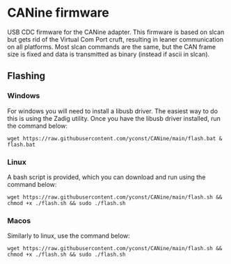 
# CANine firmware

USB CDC firmware for the CANine adapter. This firmware is based on slcan but gets rid of the Virtual Com Port cruft, resulting in leaner communication on all platforms. Most slcan commands are the same, but the CAN frame size is fixed and data is transmitted as binary (instead if ascii in slcan).

## Flashing

### Windows

For windows you will need to install a libusb driver. The easiest way to do this is using the Zadig utility. Once you have the libusb driver installed, run the command below:

    wget https://raw.githubusercontent.com/yconst/CANine/main/flash.bat & flash.bat

### Linux

A bash script is provided, which you can download and run using the command below:

    wget https://raw.githubusercontent.com/yconst/CANine/main/flash.sh && chmod +x ./flash.sh && sudo ./flash.sh

### Macos

Similarly to linux, use the command below:

    wget https://raw.githubusercontent.com/yconst/CANine/main/flash.sh && chmod +x ./flash.sh && sudo ./flash.sh